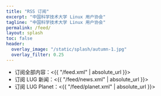 ```yaml
---
title: "RSS 订阅"
excerpt: "中国科学技术大学 Linux 用户协会"
tagline: "中国科学技术大学 Linux 用户协会"
permalink: /feed/
layout: splash
toc: false
header:
  overlay_image: "/static/splash/autumn-1.jpg"
  overlay_filter: 0.25
---
```


- 订阅全部内容：<{{ "/feed.xml" | absolute_url }}>
- 订阅 LUG 新闻：<{{ "/feed/news.xml" | absolute_url }}>
- 订阅 LUG Planet：<{{ "/feed/planet.xml" | absolute_url }}>
